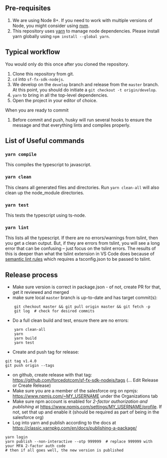 ## Pre-requisites

1.  We are using Node 8+. If you need to work with multiple versions of Node, you might consider using [nvm](https://github.com/creationix/nvm).
1.  This repository uses [yarn](https://yarnpkg.com/) to manage node dependencies. Please install yarn globally using `npm install --global yarn`.

## Typical workflow

You would only do this once after you cloned the repository.

1.  Clone this repository from git.
1.  `cd` into `sf-fx-sdk-nodejs`.
1.  We develop on the `develop` branch and release from the `master` branch. At
    this point, you should do initiate a `git checkout -t origin/develop`.
1.  `yarn` to bring in all the top-level dependencies.
1.  Open the project in your editor of choice.

When you are ready to commit

1.  Before commit and push, husky will run several hooks to ensure the message and that everything lints and compiles properly.

## List of Useful commands

### `yarn compile`

This compiles the typescript to javascript.

### `yarn clean`

This cleans all generated files and directories. Run `yarn clean-all` will also clean up the node_module directories.

### `yarn test`

This tests the typescript using ts-node.

### `yarn lint`

This lists all the typescript. If there are no errors/warnings
from tslint, then you get a clean output. But, if they are errors from tslint,
you will see a long error that can be confusing – just focus on the tslint
errors. The results of this is deeper than what the tslint extension in VS Code
does because of [semantic lint
rules](https://palantir.github.io/tslint/usage/type-checking/) which requires a
tsconfig.json to be passed to tslint.

## Release process

* Make sure version is correct in package.json - of not, create PR for that, get it reviewed and merged
* make sure local `master` branch is up-to-date and has target commit(s):
```
    git checkout master && git pull origin master && git fetch -p
    git log  # check for desired commits
```
* Do a full clean build and test, ensure there are no errors:
```
    yarn clean-all
    yarn
    yarn build
    yarn test
```
* Create and push tag for release:
```
git tag v1.4.0
git push origin --tags
```
* on github, create release with that tag: https://github.com/forcedotcom/sf-fx-sdk-nodejs/tags (... Edit Release or Create Release)
* Make sure you are a member of the salesforce org on npmjs: https://www.npmjs.com/~MY_USERNAME under the Organizations tab
* Make sure npm account is enabled for *2-factor authorization and publishing* at https://www.npmjs.com/settings/MY_USERNAME/profile.  If not, set that up and enable it (should be required as part of being in the salesforce org)
* Log into yarn and publish according to the docs at https://classic.yarnpkg.com/en/docs/publishing-a-package/
```
yarn login
yarn publish --non-interactive --otp 999999  # replace 999999 with your MFA 2-factor auth code
# then if all goes well, the new version is published
```
